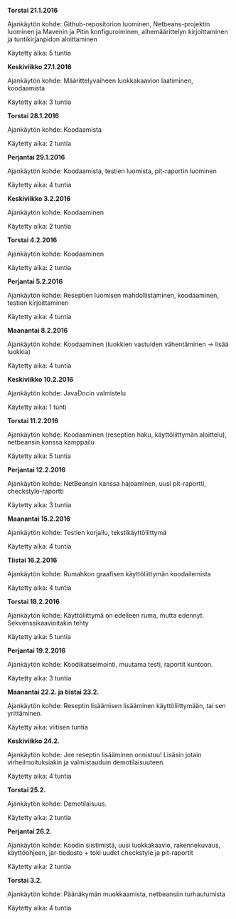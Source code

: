 **Torstai 21.1.2016**

Ajankäytön kohde: Github-repositorion luominen, Netbeans-projektin luominen ja Mavenin ja Pitin konfiguroiminen, aihemäärittelyn kirjoittaminen ja tuntikirjanpidon aloittaminen

Käytetty aika: 5 tuntia

**Keskiviikko 27.1.2016**

Ajankäytön kohde: Määrittelyvaiheen luokkakaavion laatiminen, koodaamista

Käytetty aika: 3 tuntia

**Torstai 28.1.2016**

Ajankäytön kohde: Koodaamista

Käytetty aika: 2 tuntia

**Perjantai 29.1.2016**

Ajankäytön kohde: Koodaamista, testien luomista, pit-raportin luominen

Käytetty aika: 4 tuntia

**Keskiviikko 3.2.2016**

Ajankäytön kohde: Koodaaminen

Käytetty aika: 2 tuntia

**Torstai 4.2.2016**

Ajankäytön kohde: Koodaaminen

Käytetty aika: 2 tuntia

**Perjantai 5.2.2016**

Ajankäytön kohde: Reseptien luomisen mahdollistaminen, koodaaminen, testien kirjoittaminen

Käytetty aika: 4 tuntia

**Maanantai 8.2.2016**

Ajankäytön kohde: Koodaaminen (luokkien vastuiden vähentäminen -> lisää luokkia)

Käytetty aika: 4 tuntia

**Keskiviikko 10.2.2016**

Ajankäytön kohde: JavaDocin valmistelu

Käytetty aika: 1 tunti

**Torstai 11.2.2016**

Ajankäytön kohde: Koodaaminen (reseptien haku, käyttöliittymän aloittelu), netbeansin kanssa kamppailu

Käytetty aika: 5 tuntia

**Perjantai 12.2.2016**

Ajankäytön kohde: NetBeansin kanssa hajoaminen, uusi pit-raportti, checkstyle-raportti

Käytetty aika: 3 tuntia

**Maanantai 15.2.2016**

Ajankäytön kohde: Testien korjailu, tekstikäyttöliittymä

Käytetty aika: 4 tuntia

**Tiistai 16.2.2016**

Ajankäytön kohde: Rumahkon graafisen käyttöliittymän koodailemista

Käytetty aika: 4 tuntia

**Torstai 18.2.2016**

Ajankäytön kohde: Käyttöliittymä on edelleen ruma, mutta edennyt. Sekvenssikaavioitakin tehty

Käytetty aika: 5 tuntia

**Perjantai 19.2.2016**

Ajankäytön kohde: Koodikatselmointi, muutama testi, raportit kuntoon.

Käytetty aika: 3 tuntia

**Maanantai 22.2. ja tiistai 23.2.**

Ajankäytön kohde: Reseptin lisäämisen lisääminen käyttöliittymään, tai sen yrittäminen.

Käytetty aika: viitisen tuntia

**Keskiviikko 24.2.**

Ajankäytön kohde: Jee reseptin lisääminen onnistuu! Lisäsin jotain virheilmoituksiakin ja valmistauduin demotilaisuuteen.

Käytetty aika: 4 tuntia

**Torstai 25.2.**

Ajankäytön kohde: Demotilaisuus.

Käytetty aika: 2 tuntia

**Perjantai 26.2.**

Ajankäytön kohde: Koodin siistimistä, uusi luokkakaavio, rakennekuvaus, käyttöohjeen, jar-tiedosto + toki uudet checkstyle ja pit-raportit

Käytetty aika: 2 tuntia

**Torstai 3.2.**

Ajankäytön kohde: Päänäkymän muokkaamista, netbeansiin turhautumista

Käytetty aika: 4 tuntia
